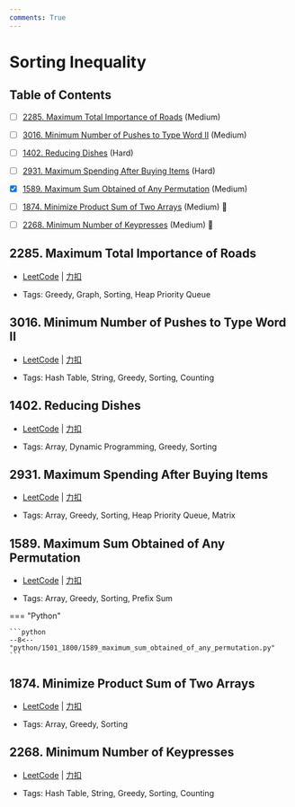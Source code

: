 ```yaml
---
comments: True
---
```


# Sorting Inequality

## Table of Contents

- [ ] [2285. Maximum Total Importance of Roads](#2285-maximum-total-importance-of-roads) (Medium)
- [ ] [3016. Minimum Number of Pushes to Type Word II](#3016-minimum-number-of-pushes-to-type-word-ii) (Medium)
- [ ] [1402. Reducing Dishes](#1402-reducing-dishes) (Hard)
- [ ] [2931. Maximum Spending After Buying Items](#2931-maximum-spending-after-buying-items) (Hard)
- [x] [1589. Maximum Sum Obtained of Any Permutation](#1589-maximum-sum-obtained-of-any-permutation) (Medium)
- [ ] [1874. Minimize Product Sum of Two Arrays](#1874-minimize-product-sum-of-two-arrays) (Medium) 👑
- [ ] [2268. Minimum Number of Keypresses](#2268-minimum-number-of-keypresses) (Medium) 👑


## 2285. Maximum Total Importance of Roads

-    [LeetCode](https://leetcode.com/problems/maximum-total-importance-of-roads/) | [力扣](https://leetcode.cn/problems/maximum-total-importance-of-roads/)

-   Tags: Greedy, Graph, Sorting, Heap Priority Queue



## 3016. Minimum Number of Pushes to Type Word II

-    [LeetCode](https://leetcode.com/problems/minimum-number-of-pushes-to-type-word-ii/) | [力扣](https://leetcode.cn/problems/minimum-number-of-pushes-to-type-word-ii/)

-   Tags: Hash Table, String, Greedy, Sorting, Counting



## 1402. Reducing Dishes

-    [LeetCode](https://leetcode.com/problems/reducing-dishes/) | [力扣](https://leetcode.cn/problems/reducing-dishes/)

-   Tags: Array, Dynamic Programming, Greedy, Sorting



## 2931. Maximum Spending After Buying Items

-    [LeetCode](https://leetcode.com/problems/maximum-spending-after-buying-items/) | [力扣](https://leetcode.cn/problems/maximum-spending-after-buying-items/)

-   Tags: Array, Greedy, Sorting, Heap Priority Queue, Matrix



## 1589. Maximum Sum Obtained of Any Permutation

-    [LeetCode](https://leetcode.com/problems/maximum-sum-obtained-of-any-permutation/) | [力扣](https://leetcode.cn/problems/maximum-sum-obtained-of-any-permutation/)

-   Tags: Array, Greedy, Sorting, Prefix Sum

=== "Python"

    ```python
    --8<-- "python/1501_1800/1589_maximum_sum_obtained_of_any_permutation.py"
    ```



## 1874. Minimize Product Sum of Two Arrays

-    [LeetCode](https://leetcode.com/problems/minimize-product-sum-of-two-arrays/) | [力扣](https://leetcode.cn/problems/minimize-product-sum-of-two-arrays/)

-   Tags: Array, Greedy, Sorting



## 2268. Minimum Number of Keypresses

-    [LeetCode](https://leetcode.com/problems/minimum-number-of-keypresses/) | [力扣](https://leetcode.cn/problems/minimum-number-of-keypresses/)

-   Tags: Hash Table, String, Greedy, Sorting, Counting
